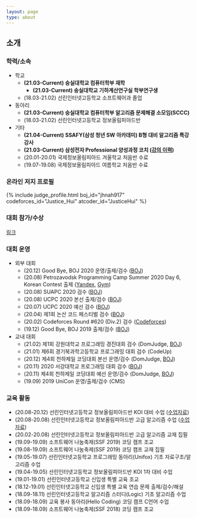 ```yaml
---
layout: page
type: about
---
```


## 소개

### 학력/소속
* 학교
  * **(21.03-Current) 숭실대학교 컴퓨터학부 재학**
    * **(21.03-Current) 숭실대학교 기하계산연구실 학부연구생**
  * (18.03-21.02) 선린인터넷고등학교 소프트웨어과 졸업
* 동아리
  * **(21.03-Current) 숭실대학교 컴퓨터학부 알고리즘 문제해결 소모임(SCCC)**
  * (18.03-21.02) 선린인터넷고등학교 정보올림피아드반
* 기타
  * **(21.04-Current) SSAFY(삼성 청년 SW 아카데미) B형 대비 알고리즘 특강 강사**
  * **(21.03-Current) 삼성전자 Professional 양성과정 코치 ([강의 이력](/about/secpro/))**
  * (20.01-20.01) 국제정보올림피아드 겨울학교 처음반 수료
  * (19.07-19.08) 국제정보올림피아드 여름학교 처음반 수료

### 온라인 저지 프로필
{% include judge_profile.html boj_id="jhnah917" codeforces_id="Justice_Hui" atcoder_id="JusticeHui" %}

### 대회 참가/수상
[링크](/about/award/)

### 대회 운영
* 외부 대회
  * (20.12) Good Bye, BOJ 2020 운영/출제/검수 ([BOJ](http://icpc.me/578))
  * (20.08) Petrozavodsk Programming Camp Summer 2020 Day 6, Korean Contest 출제 ([Yandex](https://official.contest.yandex.com/ptz-summer-2020/contest/19421/standings/), [Gym](https://codeforces.com/gym/102984))
  * (20.08) SUAPC 2020 검수 ([BOJ](http://icpc.me/c/529))
  * (20.08) UCPC 2020 본선 출제/검수 ([BOJ](http://icpc.me/c/524))
  * (20.07) UCPC 2020 예선 검수 ([BOJ](http://icpc.me/c/521))
  * (20.04) 제1회 논산 코드 페스티벌 검수 ([BOJ](http://icpc.me/c/507))
  * (20.02) Codeforces Round #620 (Div.2) 검수 ([Codeforces](https://codeforces.com/contest/1304))
  * (19.12) Good Bye, BOJ 2019 출제/검수 ([BOJ](http://icpc.me/c/497))
* 교내 대회
  * (21.02) 제1회 강원대학교 프로그래밍 경진대회 검수 (DomJudge, [BOJ](https://www.acmicpc.net/category/detail/2431))
  * (21.01) 제6회 경기북과학고등학교 프로그래밍 대회 검수 (CodeUp)
  * (20.12) 제4회 천하제일 코딩대회 본선 운영/검수 (DomJudge, [BOJ](http://icpc.me/c/581))
  * (20.11) 2020 서강대학교 프로그래밍 대회 검수 ([BOJ](http://icpc.me/c/564))
  * (20.11) 제4회 천하제일 코딩대회 예선 운영/검수 (DomJudge, [BOJ](http://icpc.me/c/581))
  * (19.09) 2019 UniCon 운영/출제/검수 (CMS)

### 교육 활동
* (20.08-20.12) 선린인터넷고등학교 정보올림피아드반 KOI 대비 수업 ([수업자료](https://github.com/justiceHui/Sunrin-SHARC/tree/master/2020-2nd))
* (20.08-20.08) 선린인터넷고등학교 정보올림피아드반 고급 알고리즘 수업 ([수업자료](https://github.com/justiceHui/Sunrin-SHARC/tree/master/2020-Summer))
* (20.02-20.08) 선린인터넷고등학교 정보올림피아드반 고급 알고리즘 교재 집필
* (19.09-19.09) 소프트웨어 나눔축제(SSF 2019) 코딩 캠프 조교
* (19.08-19.09) 소프트웨어 나눔축제(SSF 2019) 코딩 캠프 교재 집필
* (19.05-19.07) 선린인터넷고등학교 프로그래밍 동아리(Unifox) 기초 자료구조/알고리즘 수업
* (19.04-19.05) 선린인터넷고등학교 정보올림피아드반 KOI 1차 대비 수업
* (19.01-19.01) 선린인터넷고등학교 신입생 특별 교육 조교
* (18.12-19.01) 선린인터넷고등학교 신입생 특별 교육 연습 문제 출제/검수/해설
* (18.09-18.11) 선린인터넷고등학교 알고리즘 스터디(Logic) 기초 알고리즘 수업
* (18.09-18.09) 교육 봉사 동아리(Hello Coding) 코딩 캠프 C언어 수업
* (18.09-18.09) 소프트웨어 나눔축제(SSF 2018) 코딩 캠프 조교
